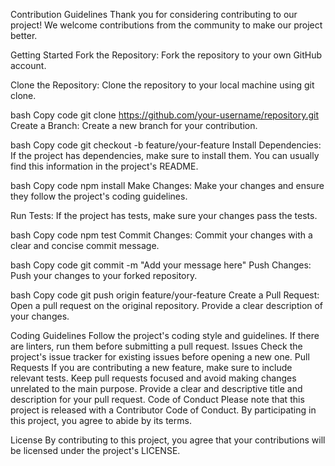 Contribution Guidelines
Thank you for considering contributing to our project! We welcome contributions from the community to make our project better.

Getting Started
Fork the Repository: Fork the repository to your own GitHub account.

Clone the Repository: Clone the repository to your local machine using git clone.

bash
Copy code
git clone https://github.com/your-username/repository.git
Create a Branch: Create a new branch for your contribution.

bash
Copy code
git checkout -b feature/your-feature
Install Dependencies: If the project has dependencies, make sure to install them. You can usually find this information in the project's README.

bash
Copy code
npm install
Make Changes: Make your changes and ensure they follow the project's coding guidelines.

Run Tests: If the project has tests, make sure your changes pass the tests.

bash
Copy code
npm test
Commit Changes: Commit your changes with a clear and concise commit message.

bash
Copy code
git commit -m "Add your message here"
Push Changes: Push your changes to your forked repository.

bash
Copy code
git push origin feature/your-feature
Create a Pull Request: Open a pull request on the original repository. Provide a clear description of your changes.

Coding Guidelines
Follow the project's coding style and guidelines. If there are linters, run them before submitting a pull request.
Issues
Check the project's issue tracker for existing issues before opening a new one.
Pull Requests
If you are contributing a new feature, make sure to include relevant tests.
Keep pull requests focused and avoid making changes unrelated to the main purpose.
Provide a clear and descriptive title and description for your pull request.
Code of Conduct
Please note that this project is released with a Contributor Code of Conduct. By participating in this project, you agree to abide by its terms.

License
By contributing to this project, you agree that your contributions will be licensed under the project's LICENSE.

